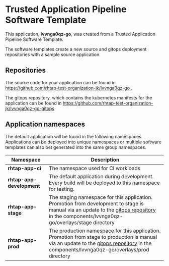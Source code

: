 # Trusted Application Pipeline Software Template

This application, **lvvnga0qz-go**, was created from a Trusted Application Pipeline Software Template.

The software templates create a new source and gitops deployment repositories with a sample source application. 

## Repositories

The source code for your application can be found in [https://github.com/rhtap-test-organization-jk/lvvnga0qz-go ](https://github.com/rhtap-test-organization-jk/lvvnga0qz-go ).
 
The gitops repository, which contains the kubernetes manifests for the application can be found in 
[https://github.com/rhtap-test-organization-jk/lvvnga0qz-go-gitops ](https://github.com/rhtap-test-organization-jk/lvvnga0qz-go-gitops ) 

## Application namespaces 

The default application will be found in the following namespaces. Applications can be deployed into unique namespaces or multiple software templates can also bet generated into the same group namespaces.  

|  Namespace   |  Description   |  
| -------- | -------- |
| **rhtap-app-ci** | The namespace used for CI workloads |
| **rhtap-app-development** | The default application during development. Every build will be deployed to this namespace for testing. |
| **rhtap-app-stage** | The staging namespace for this application. Promotion from development to stage is manual via an update to the [gitops repository](https://github.com/rhtap-test-organization-jk/lvvnga0qz-go-gitops ) in the components/lvvnga0qz-go/overlays/stage directory |
| **rhtap-app-prod** | The production namespace for this application. Promotion from stage to production is manual via an update to the [gitops repository](https://github.com/rhtap-test-organization-jk/lvvnga0qz-go-gitops ) in the components/lvvnga0qz-go/overlays/prod directory |